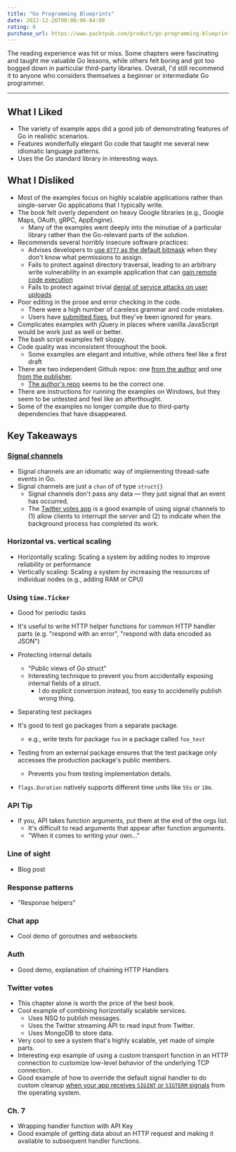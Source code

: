 ```yaml
---
title: "Go Programming Blueprints"
date: 2022-12-26T00:00:00-04:00
rating: 8
purchase_url: https://www.packtpub.com/product/go-programming-blueprints-second-edition/9781786468949
---
```


The reading experience was hit or miss. Some chapters were fascinating and taught me valuable Go lessons, while others felt boring and got too bogged down in particular third-party libraries. Overall, I'd still recommend it to anyone who considers themselves a beginner or intermediate Go programmer.

<!--more-->

---

## What I Liked

- The variety of example apps did a good job of demonstrating features of Go in realistic scenarios.
- Features wonderfully elegant Go code that taught me several new idiomatic language patterns.
- Uses the Go standard library in interesting ways.

## What I Disliked

- Most of the examples focus on highly scalable applications rather than single-server Go applications that I typically write.
- The book felt overly dependent on heavy Google libraries (e.g., Google Maps, OAuth, gRPC, AppEngine).
  - Many of the examples went deeply into the minutiae of a particular library rather than the Go-relevant parts of the solution.
- Recommends several horribly insecure software practices:
  - Advises developers to [use `0777` as the default bitmask](https://github.com/matryer/goblueprints/issues/78) when they don't know what permissions to assign.
  - Fails to protect against directory traversal, leading to an arbitrary write vulnerability in an example application that can [gain remote code execution](https://github.com/matryer/goblueprints/issues/79)
  - Fails to protect against trivial [denial of service attacks on user uploads](https://github.com/matryer/goblueprints/issues/80)
- Poor editing in the prose and error checking in the code.
  - There were a high number of careless grammar and code mistakes.
  - Users have [submitted fixes](https://github.com/matryer/goblueprints/pulls?q=is%3Aopen+is%3Apr), but they've been ignored for years.
- Complicates examples with jQuery in places where vanilla JavaScript would be work just as well or better.
- The bash script examples felt sloppy.
- Code quality was inconsistent throughout the book.
  - Some examples are elegant and intuitive, while others feel like a first draft
- There are two independent Github repos: one [from the author](https://github.com/matryer/goblueprints) and one [from the publisher](https://github.com/PacktPublishing/Go-Programming-Blueprints).
  - [The author's repo](https://github.com/matryer/goblueprints) seems to be the correct one.
- There are instructions for running the examples on Windows, but they seem to be untested and feel like an afterthought.
- Some of the examples no longer compile due to third-party dependencies that have disappeared.

## Key Takeaways

### [Signal channels](https://medium.com/@matryer/golang-advent-calendar-day-two-starting-and-stopping-things-with-a-signal-channel-f5048161018)

- Signal channels are an idiomatic way of implementing thread-safe events in Go.
- Signal channels are just a `chan` of of type `struct{}`
  - Signal channels don't pass any data &mdash; they just signal that an event has occurred.
  - The [Twitter votes app](https://github.com/matryer/goblueprints/blob/aae50b4b30fa6dfd73e3c411b3bfe1972294be61/chapter6/twittervotes/main.go) is a good example of using signal channels to (1) allow clients to interrupt the server and (2) to indicate when the background process has completed its work.

### Horizontal vs. vertical scaling

- Horizontally scaling: Scaling a system by adding nodes to improve reliability or performance
- Vertically scaling: Scaling a system by increasing the resources of individual nodes (e.g., adding RAM or CPU)

### Using `time.Ticker`

- Good for periodic tasks

- It's useful to write HTTP helper functions for common HTTP handler parts (e.g. "respond with an error", "respond with data encoded as JSON")

- Protecting internal details

  - "Public views of Go struct"
  - Interesting technique to prevent you from accidentally exposing internal fields of a struct.
    - I do explicit conversion instead, too easy to accidenelly publish wrong thing.

- Separating test packages
- It's good to test go packages from a separate package.
  - e.g., write tests for package `foo` in a package called `foo_test`
- Testing from an external package ensures that the test package only accesses the production package's public members.

  - Prevents you from testing implementation details.

- `flags.Duration` natively supports different time units like `55s` or `10m`.

### API Tip

- If you, API takes function arguments, put them at the end of the orgs list.
  - It's difficult to read arguments that appear after function arguments.
  - "When it comes to writing your own..."

### Line of sight

- Blog post

### Response patterns

- "Response helpers"

### Chat app

- Cool demo of goroutnes and websockets

### Auth

- Good demo, explanation of chaining HTTP Handlers

### Twitter votes

- This chapter alone is worth the price of the best book.
- Cool example of combining horizontally scalable services.
  - Uses NSQ to publish messages.
  - Uses the Twitter streaming API to read input from Twitter.
  - Uses MongoDB to store data.
- Very cool to see a system that's highly scalable, yet made of simple parts.
- Interesting exp example of using a custom transport function in an HTTP connection to customize low-level behavior of the underlying TCP connection.
- Good example of how to override the default signal handler to do custom cleanup [when your app receives `SIGINT` or `SIGTERM` signals](https://github.com/matryer/goblueprints/blob/aae50b4b30fa6dfd73e3c411b3bfe1972294be61/chapter5/counter/main.go#L76L89) from the operating system.

### Ch. 7

- Wrapping handler function with API Key
- Good example of getting data about an HTTP request and making it available to subsequent handler functions.
